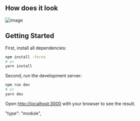 ## How does it look

![image](https://user-images.githubusercontent.com/68692708/198314238-5f898850-9771-4784-b514-d2f19684abfd.png)

## Getting Started

First, install all dependencies:

```bash
npm install -force
# or
yarn install
```

Second, run the development server:

```bash
npm run dev
# or
yarn dev
```

Open [http://localhost:3000](http://localhost:3000) with your browser to see the result.

"type": "module",
